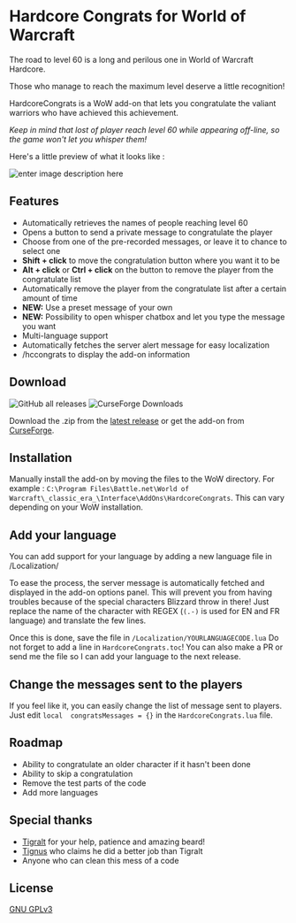 # Hardcore Congrats for World of Warcraft

The road to level 60 is a long and perilous one in World of Warcraft Hardcore.

Those who manage to reach the maximum level deserve a little recognition!

HardcoreCongrats is a WoW add-on that lets you congratulate the valiant warriors who have achieved this achievement.

*Keep in mind that lost of player reach level 60 while appearing off-line, so the game won't let you whisper them!*

Here's a little preview of what it looks like :


![enter image description here](https://media.discordapp.net/attachments/157405815429529601/1151595800888086649/image.png)

## Features

- Automatically retrieves the names of people reaching level 60
- Opens a button to send a private message to congratulate the player
- Choose from one of the pre-recorded messages, or leave it to chance to select one
- **Shift + click** to move the congratulation button where you want it to be
- **Alt + click** or **Ctrl + click** on the button to remove the player from the congratulate list
- Automatically remove the player from the congratulate list after a certain amount of time
- **NEW:** Use a preset message of your own 
- **NEW:** Possibility to open whisper chatbox and let you type the message you want
- Multi-language support
- Automatically fetches the server alert message for easy localization
- /hccongrats to display the add-on information

## Download
![GitHub all releases](https://img.shields.io/github/downloads/Mouchoir/HardcoreCongrats/total?label=GitHub&link=https%3A%2F%2Fgithub.com%2FMouchoir%2FHardcoreCongrats%2Freleases)
![CurseForge Downloads](https://img.shields.io/curseforge/dt/912849?label=CurseForge&link=https%3A%2F%2Flegacy.curseforge.com%2Fwow%2Faddons%2Fhardcore-congrats)



Download the .zip from the [latest release](https://github.com/Mouchoir/HardcoreCongrats/releases) or get the add-on from [CurseForge](https://legacy.curseforge.com/wow/addons/hardcore-congrats).



## Installation

Manually install the add-on by moving the files to the WoW directory. For example :
`C:\Program Files\Battle.net\World of Warcraft\_classic_era_\Interface\AddOns\HardcoreCongrats`.
This can vary depending on your WoW installation.


## Add your language

You can add support for your language by adding a new language file in /Localization/

To ease the process, the server message is automatically fetched and displayed in the add-on options panel. This will prevent you from having troubles because of the special characters Blizzard throw in there!
Just replace the name of the character with REGEX (`(.-)` is used for EN and FR language) and translate the few lines.

Once this is done, save the file in `/Localization/YOURLANGUAGECODE.lua`
Do not forget to add a line in `HardcoreCongrats.toc`!
You can also make a PR or send me the file so I can add your language to the next release.

## Change the messages sent to the players

If you feel like it, you can easily change the list of message sent to players.
Just edit `local  congratsMessages = {}` in the `HardcoreCongrats.lua` file.
## Roadmap

- Ability to congratulate an older character if it hasn't been done
- Ability to skip a congratulation
- Remove the test parts of the code
- Add more languages

## Special thanks

 - [Tigralt](https://github.com/tigralt/) for your help, patience and amazing beard!
 - [Tignus](https://github.com/Tignus) who claims he did a better job than Tigralt
 - Anyone who can clean this mess of a code

## License

[GNU GPLv3](https://choosealicense.com/licenses/gpl-3.0/)

